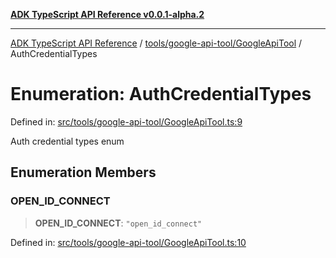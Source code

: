 [**ADK TypeScript API Reference v0.0.1-alpha.2**](../../../../README.md)

***

[ADK TypeScript API Reference](../../../../modules.md) / [tools/google-api-tool/GoogleApiTool](../README.md) / AuthCredentialTypes

# Enumeration: AuthCredentialTypes

Defined in: [src/tools/google-api-tool/GoogleApiTool.ts:9](https://github.com/njraladdin/adk-typescript/blob/main/src/tools/google-api-tool/GoogleApiTool.ts#L9)

Auth credential types enum

## Enumeration Members

### OPEN\_ID\_CONNECT

> **OPEN\_ID\_CONNECT**: `"open_id_connect"`

Defined in: [src/tools/google-api-tool/GoogleApiTool.ts:10](https://github.com/njraladdin/adk-typescript/blob/main/src/tools/google-api-tool/GoogleApiTool.ts#L10)
